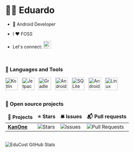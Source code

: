 # 👨‍💻 Eduardo

- 📱 Android Developer

- I ❤️ FOSS

- Let's connect:  <a href="https://www.linkedin.com/in/edu-costa-dev">
    <img src="https://cdn.jsdelivr.net/gh/devicons/devicon@latest/icons/linkedin/linkedin-original.svg" alt="LinkedIn" width="24px"/>
</a>

<br>

### 🧰 Languages and Tools
<img align="left" alt="Kotlin" width="40px" style="padding-right:10px;" src="https://devicon-website.vercel.app/api/kotlin/original.svg"></img>
<img align="left" alt="Jetpack Compose" width="40px" style="padding-right:10px;" src="https://cdn.jsdelivr.net/gh/devicons/devicon@latest/icons/jetpackcompose/jetpackcompose-original.svg"></img>
<img align="left" alt="Gradle" width="40px" style="padding-right:10px;" src="https://devicon-website.vercel.app/api/gradle/plain.svg"></img>
<img align="left" alt="Android Studio" width="40px" style="padding-right:10px;" src="https://devicon-website.vercel.app/api/androidstudio/original.svg"></img>
<img align="left" alt="SQLite" width="40px" style="padding-right:10px;" src="https://devicon-website.vercel.app/api/sqlite/original.svg"></img>
<img align="left" alt="Android" width="40px" style="padding-right:10px;" src="https://devicon-website.vercel.app/api/android/original.svg"></img>
<img align="left" alt="Linux" width="40px" style="padding-right:10px;" src="https://devicon-website.vercel.app/api/linux/original.svg"></img>

<br><br><br>

<h3> 🚧 Open source projects</h3>
<table>
  <thead align="center">
    <tr border: none;>
      <td><b>🎁 Projects</b></td>
      <td><b>⭐ Stars</b></td>
      <td><b>🛎 Issues</b></td>
      <td><b>📬 Pull requests</b></td>
    </tr>
  </thead>
  <tbody>
     <tr>
      <td><a href="https://github.com/EduCost/KanOne"><b>KanOne</b></a></td>
      <td><img alt="Stars" src="https://img.shields.io/github/stars/EduCost/KanOne?style=flat-square&labelColor=343b41"/></td>
      <td><img alt="Issues" src="https://img.shields.io/github/issues/EduCost/KanOne?style=flat-square&labelColor=343b41"/></td>
      <td><img alt="Pull Requests" src="https://img.shields.io/github/issues-pr/EduCost/KanOne?style=flat-square&labelColor=343b41"/></td>
    </tr>
  </tbody>
</table>

<br>

<img src="https://github-readme-stats.vercel.app/api?username=EduCost&show_icons=true&theme=darcula&include_all_commits=true&count_private=true&hide=issues" alt="EduCost GitHub Stats" />


